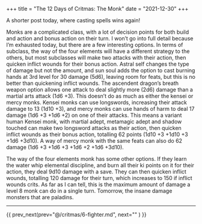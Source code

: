 +++
title = "The 12 Days of Critmas: The Monk"
date = "2021-12-30"
+++

A shorter post today, where casting spells wins again!
<!-- more -->

Monks are a complicated class, with a lot of decision points for both build and action and bonus action on their turn. I won’t go into full detail because I’m exhausted today, but there are a few interesting options. In terms of subclass, the way of the four elements will have a different strategy to the others, but most subclasses will make two attacks with their action, then quicken inflict wounds for their bonus action. Astral self changes the type of damage but not the amount, and sun soul adds the option to cast burning hands at 3rd level for 30 damage (5d6), leaving room for feats, but this is no better than quickening inflict wounds. The ascendent dragon’s breath weapon option allows one attack to deal slightly more (2d6) damage than a martial arts attack (1d6 +3). This doesn’t do as much as either the kensei or mercy monks. Kensei monks can use longswords, increasing their attack damage to 13 (1d10 +3), and mercy monks can use hands of harm to deal 17 damage (1d6 +3 +1d6 +2) on one of their attacks. This means a variant human Kensei monk, with martial adept, metamagic adept and shadow touched can make two longsword attacks as their action, then quicken inflict wounds as their bonus action, totalling 62 points (1d10 +3 +1d10 +3 +1d6 +3d10). A way of mercy monk with the same feats can also do 62 damage (1d6 +3 +1d6 +3 +1d6 +2 +1d6 +3d10).

The way of the four elements monk has some other options. If they learn the water whip elemental discipline, and burn all their ki points on it for their action, they deal 9d10 damage with a save. They can then quicken inflict wounds, totalling 120 damage for their turn, which increases to 150 if inflict wounds crits. As far as I can tell, this is the maximum amount of damage a level 8 monk can do in a single turn. Tomorrow, the insane damage monsters that are paladins. 
***

{{ prev_next(prev="@/critmas/6-fighter.md", next="" ) }}
